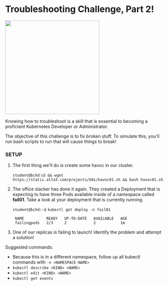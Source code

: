 # Troubleshooting Challenge, Part 2!

<img src="https://www.jeffgeerling.com/sites/default/files/images/kubectl-meme-image.jpg" width="300"/>

Knowing how to troubleshoot is a skill that is essential to becoming a proficient Kubernetes Developer or Administrator.

The objective of this challenge is to fix broken stuff. To simulate this, you'll run bash scripts to run that will cause things to break!

### SETUP

1. The first thing we'll do is create some havoc in our cluster. 

    `student@bchd` `cd && wget https://static.alta3.com/projects/k8s/havoc01.sh && bash havoc01.sh`
    
0. The office slacker has done it again. They created a Deployment that is expecting to have three Pods available inside of a namespace called **fail01**. Take a look at your deployment that is currently running.

    `student@bchd:~$` `kubectl get deploy -n fail01`
    
        NAME          READY   UP-TO-DATE   AVAILABLE   AGE
        failingpods   2/3     2            2           1m
    
0. One of our replicas is failing to launch! Identify the problem and attempt a solution!

Suggested commands:
- Because this is in a different namespace, follow up all kubectl commands with `-n <NAMESPACE-NAME>`
- `kubectl describe <KIND> <NAME>`
- `kubectl edit <KIND> <NAME>`
- `kubectl get events`
